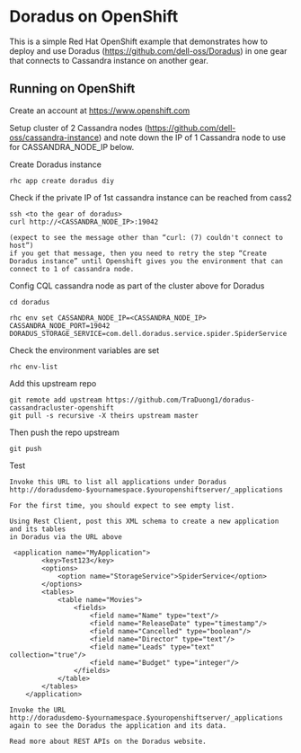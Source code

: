 Doradus on OpenShift
===============================

This is a simple Red Hat OpenShift example that demonstrates how to deploy and use Doradus (https://github.com/dell-oss/Doradus) in one gear that connects to Cassandra instance on another gear.  


Running on OpenShift
----------------------------

Create an account at https://www.openshift.com

Setup cluster of 2 Cassandra nodes (https://github.com/dell-oss/cassandra-instance)
and note down the IP of 1 Cassandra node to use for CASSANDRA_NODE_IP below.

Create Doradus instance

    rhc app create doradus diy

Check if the private IP of 1st cassandra instance can be reached from cass2 
   
    ssh <to the gear of doradus>
    curl http://<CASSANDRA_NODE_IP>:19042
    
    (expect to see the message other than “curl: (7) couldn't connect to host”)
    if you get that message, then you need to retry the step “Create Doradus instance” until Openshift gives you the environment that can connect to 1 of cassandra node.

Config CQL cassandra node as part of the cluster above for Doradus

    cd doradus

    rhc env set CASSANDRA_NODE_IP=<CASSANDRA_NODE_IP> CASSANDRA_NODE_PORT=19042 DORADUS_STORAGE_SERVICE=com.dell.doradus.service.spider.SpiderService

Check the environment variables are set
	
    rhc env-list

Add this upstream repo

    git remote add upstream https://github.com/TraDuong1/doradus-cassandracluster-openshift
    git pull -s recursive -X theirs upstream master


Then push the repo upstream

    git push

Test

    Invoke this URL to list all applications under Doradus
    http://doradusdemo-$yournamespace.$youropenshiftserver/_applications
    
    For the first time, you should expect to see empty list.
    
    Using Rest Client, post this XML schema to create a new application and its tables 
    in Doradus via the URL above
    
     <application name="MyApplication"> 
            <key>Test123</key> 
            <options> 
                <option name="StorageService">SpiderService</option> 
            </options> 
            <tables> 
                <table name="Movies"> 
                    <fields> 
                        <field name="Name" type="text"/> 
                        <field name="ReleaseDate" type="timestamp"/> 
                        <field name="Cancelled" type="boolean"/> 
                        <field name="Director" type="text"/> 
                        <field name="Leads" type="text" collection="true"/> 
                        <field name="Budget" type="integer"/> 
                    </fields> 
                </table> 
            </tables> 
        </application>
    
    Invoke the URL http://doradusdemo-$yournamespace.$youropenshiftserver/_applications again to see the Doradus the application and its data.

    Read more about REST APIs on the Doradus website.

    

